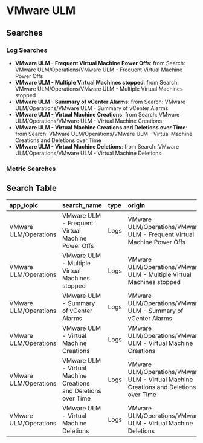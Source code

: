 # VMware ULM

## Searches

### Log Searches

- **VMware ULM - Frequent Virtual Machine Power Offs**: from Search: VMware ULM/Operations/VMware ULM - Frequent Virtual Machine Power Offs 
- **VMware ULM - Multiple Virtual Machines stopped**: from Search: VMware ULM/Operations/VMware ULM - Multiple Virtual Machines stopped 
- **VMware ULM - Summary of vCenter Alarms**: from Search: VMware ULM/Operations/VMware ULM - Summary of vCenter Alarms 
- **VMware ULM - Virtual Machine Creations**: from Search: VMware ULM/Operations/VMware ULM - Virtual Machine Creations 
- **VMware ULM - Virtual Machine Creations and Deletions over Time**: from Search: VMware ULM/Operations/VMware ULM - Virtual Machine Creations and Deletions over Time 
- **VMware ULM - Virtual Machine Deletions**: from Search: VMware ULM/Operations/VMware ULM - Virtual Machine Deletions

### Metric Searches


## Search Table

|app\_topic|search\_name|type|origin|search|
|:--|:--|:--|:--|:--|
|VMware ULM/Operations|VMware ULM - Frequent Virtual Machine Power Offs|Logs|VMware ULM/Operations/VMware ULM - Frequent Virtual Machine Power Offs|\_sourceCategory = Labs/VMWare6.5 AND ("is powered off" OR "is suspended") <br /> \| parse "vm=\*,,,host=\*" as vm, esx\_host <br /> \| count by vm, esx\_host <br /> \| where \_count \>=3|
|VMware ULM/Operations|VMware ULM - Multiple Virtual Machines stopped|Logs|VMware ULM/Operations/VMware ULM - Multiple Virtual Machines stopped|\_sourceCategory = Labs/VMWare6.5 AND ("is powered off" OR "is suspended") <br /> \| parse "vm=\*,,,host=\*" as vm, esx\_host <br /> \| count by vm, esx\_host <br /> \| count by esx\_host <br /> \| where \_count \>=3|
|VMware ULM/Operations|VMware ULM - Summary of vCenter Alarms|Logs|VMware ULM/Operations/VMware ULM - Summary of vCenter Alarms|\_sourceCategory = Labs/VMWare6.5 and "message=Alarm"<br /> \| logreduce|
|VMware ULM/Operations|VMware ULM - Virtual Machine Creations|Logs|VMware ULM/Operations/VMware ULM - Virtual Machine Creations|\_sourceCategory = Labs/VMWare6.5 and "VmCreatedEvent" or "VmClonedEvent" <br />\| parse "user=\*,,,eventType=\*,,,vm=\*,,,host=\*,,,datacenter=\*,,,computeResource=\*,,,key=\*,,,chainId=\*" as user, event\_type, vm, host, datacenter, cluster, key, chainid|
|VMware ULM/Operations|VMware ULM - Virtual Machine Creations and Deletions over Time|Logs|VMware ULM/Operations/VMware ULM - Virtual Machine Creations and Deletions over Time|\_sourceCategory = Labs/VMWare6.5 ( "VmCreatedEvent" or "VmClonedEvent" or "VmRemovedEvent") <br />\| parse "eventType=\*,,," as event\_type <br />\| if (event\_type matches "\*VmCreatedEvent\*" or event\_type matches "\*VmClonedEvent\*", 1,0) as creations \| if (event\_type matches "\*VmRemovedEvent\*", 1,0) as deletions \|  timeslice by 1h \| sum(creations) as creations, sum(deletions) as deletions by \_timeslice|
|VMware ULM/Operations|VMware ULM - Virtual Machine Deletions|Logs|VMware ULM/Operations/VMware ULM - Virtual Machine Deletions|\_sourceCategory = Labs/VMWare6.5 "VmRemovedEvent" <br />\| parse "user=\*,,,eventType=\*,,,vm=\*,,,host=\*,,,datacenter=\*,,,computeResource=\*,,,key=\*,,,chainId=\*" as user, event\_type, vm, host, datacenter, cluster, key, chainid|

